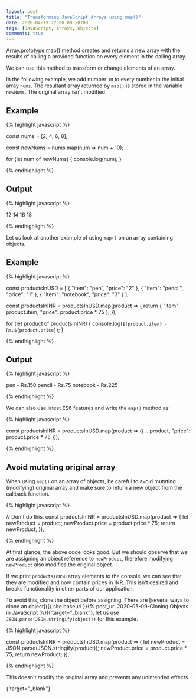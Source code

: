 ```yaml
---
layout: post
title: "Transforming JavaScript Arrays using map()"
date: 2020-04-19 22:00:00 -0700
tags: [JavaScript, Arrays, Objects]
comments: true
---
```


[Array.prototype.map()][Array.prototype.map()] method creates and returns a new array with the results of calling a provided function on every element in the calling array.

We can use this method to transform or change elements of an array.

In the following example, we add number `10` to every number in the initial array `nums`. The resultant array returned by `map()` is stored in the variable `newNums`. The original array isn't modified.

## Example

{% highlight javascript %}

const nums = [2, 4, 6, 8];

const newNums = nums.map(num => num + 10);

for (let num of newNums) {
  console.log(num);
}

{% endhighlight %}

## Output

{% highlight javascript %}

12
14
16
18

{% endhighlight %}

Let us look at another example of using `map()` on an array containing objects.

## Example

{% highlight javascript %}

const productsInUSD = [
  { "item": "pen", "price": "2" },
  { "item": "pencil", "price": "1" },
  { "item": "notebook", "price": "3" }
];

const productsInINR = productsInUSD.map(product => {
  return {
    "item": product.item,
    "price": product.price * 75
  };
});

for (let product of productsInINR) {
  console.log(`${product.item} - Rs.${product.price}`);
}

{% endhighlight %}

## Output

{% highlight javascript %}

pen - Rs.150
pencil - Rs.75
notebook - Rs.225

{% endhighlight %}

We can also use latest ES6 features and write the `map()` method as:

{% highlight javascript %}

const productsInINR = productsInUSD.map(product => ({
  ...product,
  "price": product.price * 75
}));

{% endhighlight %}

## Avoid mutating original array
 
When using `map()` on an array of objects, be careful to avoid mutating (modifying) original array and make sure to return a new object from the callback function.

{% highlight javascript %}

// Don't do this.
const productsInINR = productsInUSD.map(product => {
  let newProduct = product;
  newProduct.price = product.price * 75;
  return newProduct;
});

{% endhighlight %}

At first glance, the above code looks good. But we should observe that we are assigning an object reference to `newProduct`, therefore modifying `newProduct` also modifies the original object.

If we print `productsInUSD` array elements to the console, we can see that they are modified and now contain prices in INR. This isn't desired and breaks functionality in other parts of our application.

To avoid this, clone the object before assigning. There are [several ways to clone an object]({{ site.baseurl }}{% post_url 2020-05-09-Cloning Objects in JavaScript %}){:target="_blank"}, let us use `JSON.parse(JSON.stringify(object))` for this example.

{% highlight javascript %}

const productsInINR = productsInUSD.map(product => {
  let newProduct = JSON.parse(JSON.stringify(product));
  newProduct.price = product.price * 75;
  return newProduct;
});

{% endhighlight %}

This doesn't modify the original array and prevents any unintended effects.


[Array.prototype.map()]: https://developer.mozilla.org/en-US/docs/Web/JavaScript/Reference/Global_Objects/Array/map
{:target="_blank"}

